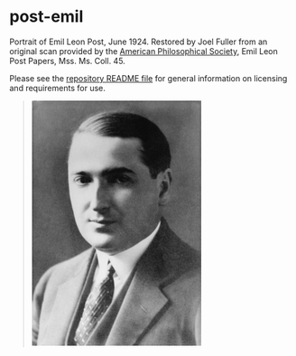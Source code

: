 # post-emil

Portrait of Emil Leon Post, June 1924. Restored by Joel Fuller from an
original scan provided by the [American Philosophical
Society](https://amphilsoc.org/), Emil Leon Post Papers,
Mss. Ms. Coll. 45.

Please see the [repository README file](https://github.com/OpenLogicProject/photos/blob/master/README.md) for general information on licensing and requirements for use.

> ![post-emil](https://github.com/OpenLogicProject/photos/blob/master/post-emil/post-emil-small.png)